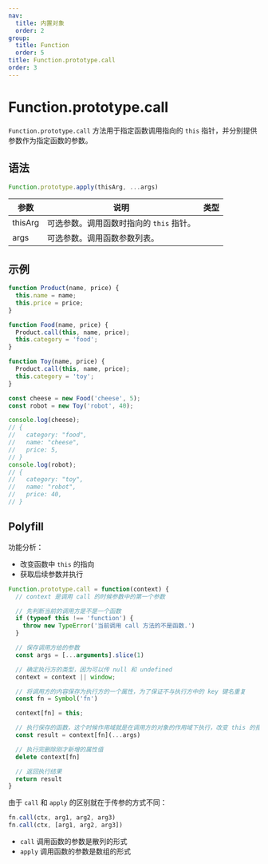 ```yaml
---
nav:
  title: 内置对象
  order: 2
group:
  title: Function
  order: 5
title: Function.prototype.call
order: 3
---
```


# Function.prototype.call

`Function.prototype.call` 方法用于指定函数调用指向的 `this` 指针，并分别提供参数作为指定函数的参数。

## 语法

```js
Function.prototype.apply(thisArg, ...args)
```

| 参数    | 说明                                     | 类型 |
| ------- | ---------------------------------------- | ---- |
| thisArg | 可选参数。调用函数时指向的 `this` 指针。 |     |
| args    | 可选参数。调用函数参数列表。             |     |

## 示例

```js
function Product(name, price) {
  this.name = name;
  this.price = price;
}

function Food(name, price) {
  Product.call(this, name, price);
  this.category = 'food';
}

function Toy(name, price) {
  Product.call(this, name, price);
  this.category = 'toy';
}

const cheese = new Food('cheese', 5);
const robot = new Toy('robot', 40);

console.log(cheese);
// {
//   category: "food",
//   name: "cheese",
//   price: 5,
// }
console.log(robot);
// {
//   category: "toy",
//   name: "robot",
//   price: 40,
// }
```

## Polyfill

功能分析：

- 改变函数中 `this` 的指向
- 获取后续参数并执行

```js
Function.prototype.call = function(context) {
  // context 是调用 call 的时候参数中的第一个参数

  // 先判断当前的调用方是不是一个函数
  if (typeof this !== 'function') {
    throw new TypeError('当前调用 call 方法的不是函数.')
  }

  // 保存调用方给的参数
  const args = [...arguments].slice(1)

  // 确定执行方的类型，因为可以传 null 和 undefined
  context = context || window;

  // 将调用方的内容保存为执行方的一个属性，为了保证不与执行方中的 key 键名重复
  const fn = Symbol('fn')

  context[fn] = this;

  // 执行保存的函数，这个时候作用域就是在调用方的对象的作用域下执行，改变 this 的指向
  const result = context[fn](...args)

  // 执行完删除刚才新增的属性值
  delete context[fn]

  // 返回执行结果
  return result
}
```

由于 `call` 和 `apply` 的区别就在于传参的方式不同：

```js
fn.call(ctx, arg1, arg2, arg3)
fn.call(ctx, [arg1, arg2, arg3])
```

- `call` 调用函数的参数是散列的形式
- `apply` 调用函数的参数是数组的形式